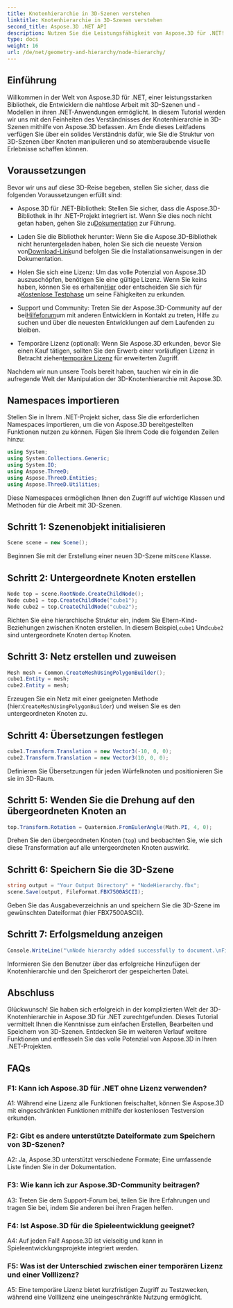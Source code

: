 ```yaml
---
title: Knotenhierarchie in 3D-Szenen verstehen
linktitle: Knotenhierarchie in 3D-Szenen verstehen
second_title: Aspose.3D .NET API
description: Nutzen Sie die Leistungsfähigkeit von Aspose.3D für .NET! Tauchen Sie mit dieser Schritt-für-Schritt-Anleitung in die Manipulation der Knotenhierarchie ein. Erstellen Sie mühelos atemberaubende 3D-Szenen.
type: docs
weight: 16
url: /de/net/geometry-and-hierarchy/node-hierarchy/
---
```

## Einführung

Willkommen in der Welt von Aspose.3D für .NET, einer leistungsstarken Bibliothek, die Entwicklern die nahtlose Arbeit mit 3D-Szenen und -Modellen in ihren .NET-Anwendungen ermöglicht. In diesem Tutorial werden wir uns mit den Feinheiten des Verständnisses der Knotenhierarchie in 3D-Szenen mithilfe von Aspose.3D befassen. Am Ende dieses Leitfadens verfügen Sie über ein solides Verständnis dafür, wie Sie die Struktur von 3D-Szenen über Knoten manipulieren und so atemberaubende visuelle Erlebnisse schaffen können.

## Voraussetzungen

Bevor wir uns auf diese 3D-Reise begeben, stellen Sie sicher, dass die folgenden Voraussetzungen erfüllt sind:

-  Aspose.3D für .NET-Bibliothek: Stellen Sie sicher, dass die Aspose.3D-Bibliothek in Ihr .NET-Projekt integriert ist. Wenn Sie dies noch nicht getan haben, gehen Sie zu[Dokumentation](https://reference.aspose.com/3d/net/) zur Führung.

-  Laden Sie die Bibliothek herunter: Wenn Sie die Aspose.3D-Bibliothek nicht heruntergeladen haben, holen Sie sich die neueste Version von[Download-Link](https://releases.aspose.com/3d/net/)und befolgen Sie die Installationsanweisungen in der Dokumentation.

-  Holen Sie sich eine Lizenz: Um das volle Potenzial von Aspose.3D auszuschöpfen, benötigen Sie eine gültige Lizenz. Wenn Sie keins haben, können Sie es erhalten[Hier](https://purchase.aspose.com/buy) oder entscheiden Sie sich für a[Kostenlose Testphase](https://releases.aspose.com/) um seine Fähigkeiten zu erkunden.

-  Support und Community: Treten Sie der Aspose.3D-Community auf der bei[Hilfeforum](https://forum.aspose.com/c/3d/18)um mit anderen Entwicklern in Kontakt zu treten, Hilfe zu suchen und über die neuesten Entwicklungen auf dem Laufenden zu bleiben.

-  Temporäre Lizenz (optional): Wenn Sie Aspose.3D erkunden, bevor Sie einen Kauf tätigen, sollten Sie den Erwerb einer vorläufigen Lizenz in Betracht ziehen[temporäre Lizenz](https://purchase.aspose.com/temporary-license/) für erweiterten Zugriff.

Nachdem wir nun unsere Tools bereit haben, tauchen wir ein in die aufregende Welt der Manipulation der 3D-Knotenhierarchie mit Aspose.3D.

## Namespaces importieren

Stellen Sie in Ihrem .NET-Projekt sicher, dass Sie die erforderlichen Namespaces importieren, um die von Aspose.3D bereitgestellten Funktionen nutzen zu können. Fügen Sie Ihrem Code die folgenden Zeilen hinzu:

```csharp
using System;
using System.Collections.Generic;
using System.IO;
using Aspose.ThreeD;
using Aspose.ThreeD.Entities;
using Aspose.ThreeD.Utilities;
```

Diese Namespaces ermöglichen Ihnen den Zugriff auf wichtige Klassen und Methoden für die Arbeit mit 3D-Szenen.

## Schritt 1: Szenenobjekt initialisieren

```csharp
Scene scene = new Scene();
```

 Beginnen Sie mit der Erstellung einer neuen 3D-Szene mit`Scene` Klasse.

## Schritt 2: Untergeordnete Knoten erstellen

```csharp
Node top = scene.RootNode.CreateChildNode();
Node cube1 = top.CreateChildNode("cube1");
Node cube2 = top.CreateChildNode("cube2");
```

 Richten Sie eine hierarchische Struktur ein, indem Sie Eltern-Kind-Beziehungen zwischen Knoten erstellen. In diesem Beispiel,`cube1` Und`cube2` sind untergeordnete Knoten der`top` Knoten.

## Schritt 3: Netz erstellen und zuweisen

```csharp
Mesh mesh = Common.CreateMeshUsingPolygonBuilder();
cube1.Entity = mesh;
cube2.Entity = mesh;
```

 Erzeugen Sie ein Netz mit einer geeigneten Methode (hier:`CreateMeshUsingPolygonBuilder`) und weisen Sie es den untergeordneten Knoten zu.

## Schritt 4: Übersetzungen festlegen

```csharp
cube1.Transform.Translation = new Vector3(-10, 0, 0);
cube2.Transform.Translation = new Vector3(10, 0, 0);
```

Definieren Sie Übersetzungen für jeden Würfelknoten und positionieren Sie sie im 3D-Raum.

## Schritt 5: Wenden Sie die Drehung auf den übergeordneten Knoten an

```csharp
top.Transform.Rotation = Quaternion.FromEulerAngle(Math.PI, 4, 0);
```

Drehen Sie den übergeordneten Knoten (`top`) und beobachten Sie, wie sich diese Transformation auf alle untergeordneten Knoten auswirkt.

## Schritt 6: Speichern Sie die 3D-Szene

```csharp
string output = "Your Output Directory" + "NodeHierarchy.fbx";
scene.Save(output, FileFormat.FBX7500ASCII);
```

Geben Sie das Ausgabeverzeichnis an und speichern Sie die 3D-Szene im gewünschten Dateiformat (hier FBX7500ASCII).

## Schritt 7: Erfolgsmeldung anzeigen

```csharp
Console.WriteLine("\nNode hierarchy added successfully to document.\nFile saved at " + output);
```

Informieren Sie den Benutzer über das erfolgreiche Hinzufügen der Knotenhierarchie und den Speicherort der gespeicherten Datei.

## Abschluss

Glückwunsch! Sie haben sich erfolgreich in der komplizierten Welt der 3D-Knotenhierarchie in Aspose.3D für .NET zurechtgefunden. Dieses Tutorial vermittelt Ihnen die Kenntnisse zum einfachen Erstellen, Bearbeiten und Speichern von 3D-Szenen. Entdecken Sie im weiteren Verlauf weitere Funktionen und entfesseln Sie das volle Potenzial von Aspose.3D in Ihren .NET-Projekten.

## FAQs

### F1: Kann ich Aspose.3D für .NET ohne Lizenz verwenden?

A1: Während eine Lizenz alle Funktionen freischaltet, können Sie Aspose.3D mit eingeschränkten Funktionen mithilfe der kostenlosen Testversion erkunden.

### F2: Gibt es andere unterstützte Dateiformate zum Speichern von 3D-Szenen?

A2: Ja, Aspose.3D unterstützt verschiedene Formate; Eine umfassende Liste finden Sie in der Dokumentation.

### F3: Wie kann ich zur Aspose.3D-Community beitragen?

A3: Treten Sie dem Support-Forum bei, teilen Sie Ihre Erfahrungen und tragen Sie bei, indem Sie anderen bei ihren Fragen helfen.

### F4: Ist Aspose.3D für die Spieleentwicklung geeignet?

A4: Auf jeden Fall! Aspose.3D ist vielseitig und kann in Spieleentwicklungsprojekte integriert werden.

### F5: Was ist der Unterschied zwischen einer temporären Lizenz und einer Volllizenz?

A5: Eine temporäre Lizenz bietet kurzfristigen Zugriff zu Testzwecken, während eine Volllizenz eine uneingeschränkte Nutzung ermöglicht.